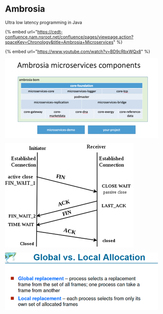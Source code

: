 # Ambrosia

Ultra low latency programming in Java 

{% embed url="https://cedt-confluence.nam.nsroot.net/confluence/pages/viewpage.action?spaceKey=Chronology&title=Ambrosia+Microservices" %}

{% embed url="https://www.youtube.com/watch?v=BD9cRbxWQx8" %}





![](../.gitbook/assets/image%20%2894%29.png)

![](../.gitbook/assets/image%20%28154%29.png)

![](../.gitbook/assets/image%20%28142%29.png)



